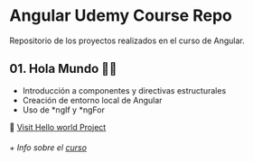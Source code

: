 # Angular Udemy Course Repo
Repositorio de los proyectos realizados en el curso de Angular.

## 01. Hola Mundo 🙋‍♀️
- Introducción a componentes y directivas estructurales
- Creación de entorno local de Angular
- Uso de *ngIf y *ngFor

🧐 [Visit Hello world Project](https://github.com/Angular-course-udemy/01-hola-mundo)


###### + Info sobre el [curso](https://www.udemy.com/angular-2-fernando-herrera/)
